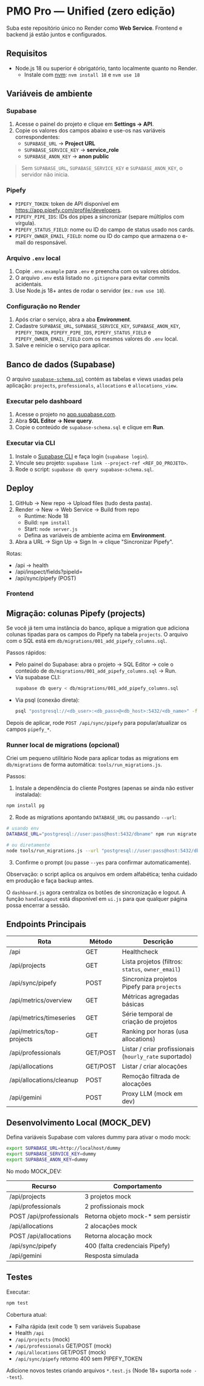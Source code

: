 # PMO Pro — Unified (zero edição)
Suba este repositório único no Render como **Web Service**. Frontend e backend já estão juntos e configurados.

## Requisitos

- Node.js 18 ou superior é obrigatório, tanto localmente quanto no Render.
  - Instale com [nvm](https://github.com/nvm-sh/nvm): `nvm install 18` e `nvm use 18`

## Variáveis de ambiente

### Supabase

1. Acesse o painel do projeto e clique em **Settings → API**.
2. Copie os valores dos campos abaixo e use-os nas variáveis correspondentes:
   - `SUPABASE_URL` → **Project URL**
   - `SUPABASE_SERVICE_KEY` → **service_role**
   - `SUPABASE_ANON_KEY` → **anon public**

> Sem `SUPABASE_URL`, `SUPABASE_SERVICE_KEY` e `SUPABASE_ANON_KEY`, o servidor não inicia.

### Pipefy

- `PIPEFY_TOKEN`: token de API disponível em <https://app.pipefy.com/profile/developers>.
- `PIPEFY_PIPE_IDS`: IDs dos pipes a sincronizar (separe múltiplos com vírgula).
- `PIPEFY_STATUS_FIELD`: nome ou ID do campo de status usado nos cards.
- `PIPEFY_OWNER_EMAIL_FIELD`: nome ou ID do campo que armazena o e-mail do responsável.

### Arquivo `.env` local

1. Copie `.env.example` para `.env` e preencha com os valores obtidos.
2. O arquivo `.env` está listado no `.gitignore` para evitar commits acidentais.
3. Use Node.js 18+ antes de rodar o servidor (ex.: `nvm use 18`).

### Configuração no Render

1. Após criar o serviço, abra a aba **Environment**.
2. Cadastre `SUPABASE_URL`, `SUPABASE_SERVICE_KEY`, `SUPABASE_ANON_KEY`, `PIPEFY_TOKEN`, `PIPEFY_PIPE_IDS`, `PIPEFY_STATUS_FIELD` e `PIPEFY_OWNER_EMAIL_FIELD` com os mesmos valores do `.env` local.
3. Salve e reinicie o serviço para aplicar.

## Banco de dados (Supabase)

O arquivo [`supabase-schema.sql`](./supabase-schema.sql) contém as tabelas e views usadas pela aplicação:
`projects`, `professionals`, `allocations` e `allocations_view`.

### Executar pelo dashboard
1. Acesse o projeto no [app.supabase.com](https://app.supabase.com/).
2. Abra **SQL Editor → New query**.
3. Copie o conteúdo de `supabase-schema.sql` e clique em **Run**.

### Executar via CLI
1. Instale o [Supabase CLI](https://supabase.com/docs/guides/cli) e faça login (`supabase login`).
2. Vincule seu projeto: `supabase link --project-ref <REF_DO_PROJETO>`.
3. Rode o script: `supabase db query supabase-schema.sql`.

## Deploy
1. GitHub → New repo → Upload files (tudo desta pasta).
2. Render → New → Web Service → Build from repo
   - Runtime: Node 18
   - Build: `npm install`
   - Start: `node server.js`
   - Defina as variáveis de ambiente acima em **Environment**.
3. Abra a URL → Sign Up → Sign In → clique "Sincronizar Pipefy".

Rotas:
- /api → health
- /api/inspect/fields?pipeId=<ID>
- /api/sync/pipefy (POST)

### Frontend

## Migração: colunas Pipefy (projects)

Se você já tem uma instância do banco, aplique a migration que adiciona colunas tipadas para os campos do Pipefy na tabela `projects`. O arquivo com o SQL está em `db/migrations/001_add_pipefy_columns.sql`.

Passos rápidos:

- Pelo painel do Supabase: abra o projeto → SQL Editor → cole o conteúdo de `db/migrations/001_add_pipefy_columns.sql` → Run.
- Via supabase CLI:
   ```bash
   supabase db query < db/migrations/001_add_pipefy_columns.sql
   ```
- Via psql (conexão direta):
   ```bash
   psql "postgresql://<db_user>:<db_pass>@<db_host>:5432/<db_name>" -f db/migrations/001_add_pipefy_columns.sql
   ```

Depois de aplicar, rode `POST /api/sync/pipefy` para popular/atualizar os campos `pipefy_*`.


### Runner local de migrations (opcional)

Criei um pequeno utilitário Node para aplicar todas as migrations em `db/migrations` de forma automática: `tools/run_migrations.js`.

Passos:

1. Instale a dependência do cliente Postgres (apenas se ainda não estiver instalada):

```bash
npm install pg
```

2. Rode as migrations apontando `DATABASE_URL` ou passando `--url`:

```bash
# usando env
DATABASE_URL="postgresql://user:pass@host:5432/dbname" npm run migrate

# ou diretamente
node tools/run_migrations.js --url "postgresql://user:pass@host:5432/dbname"
```

3. Confirme o prompt (ou passe `--yes` para confirmar automaticamente).

Observação: o script aplica os arquivos em ordem alfabética; tenha cuidado em produção e faça backup antes.


O `dashboard.js` agora centraliza os botões de sincronização e logout. A função `handleLogout` está disponível em `ui.js` para que qualquer página possa encerrar a sessão.

## Endpoints Principais

| Rota | Método | Descrição |
|------|--------|-----------|
| /api | GET | Healthcheck |
| /api/projects | GET | Lista projetos (filtros: `status`, `owner_email`) |
| /api/sync/pipefy | POST | Sincroniza projetos Pipefy para `projects` |
| /api/metrics/overview | GET | Métricas agregadas básicas |
| /api/metrics/timeseries | GET | Série temporal de criação de projetos |
| /api/metrics/top-projects | GET | Ranking por horas (usa allocations) |
| /api/professionals | GET/POST | Listar / criar profissionais (`hourly_rate` suportado) |
| /api/allocations | GET/POST | Listar / criar alocações |
| /api/allocations/cleanup | POST | Remoção filtrada de alocações |
| /api/gemini | POST | Proxy LLM (mock em dev) |

## Desenvolvimento Local (MOCK_DEV)

Defina variáveis Supabase com valores dummy para ativar o modo mock:
```bash
export SUPABASE_URL=http://localhost/dummy
export SUPABASE_SERVICE_KEY=dummy
export SUPABASE_ANON_KEY=dummy
```
No modo MOCK_DEV:

| Recurso | Comportamento |
|---------|---------------|
| /api/projects | 3 projetos mock |
| /api/professionals | 2 profissionais mock |
| POST /api/professionals | Retorna objeto mock-* sem persistir |
| /api/allocations | 2 alocações mock |
| POST /api/allocations | Retorna alocação mock |
| /api/sync/pipefy | 400 (falta credenciais Pipefy) |
| /api/gemini | Resposta simulada |

## Testes

Executar:
```bash
npm test
```
Cobertura atual:
- Falha rápida (exit code 1) sem variáveis Supabase
- Health `/api`
- `/api/projects` (mock)
- `/api/professionals` GET/POST (mock)
- `/api/allocations` GET/POST (mock)
- `/api/sync/pipefy` retorno 400 sem PIPEFY_TOKEN

Adicione novos testes criando arquivos `*.test.js` (Node 18+ suporta `node --test`).
